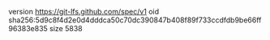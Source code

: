 version https://git-lfs.github.com/spec/v1
oid sha256:5d9c8f4d2e0d4dddca50c70dc390847b408f89f733ccdfdb9be66ff96383e835
size 5838
